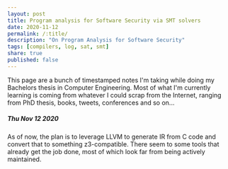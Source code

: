 ```yaml
---
layout: post
title: Program analysis for Software Security via SMT solvers
date: 2020-11-12
permalink: /:title/
description: "On Program Analysis for Software Security"
tags: [compilers, log, sat, smt]
share: true
published: false
---
```



This page are a bunch of timestamped notes I'm taking while doing my Bachelors thesis in Computer
Engineering.
Most of what I'm currently learning is coming from whatever I could scrap from the Internet, ranging
from PhD thesis, books, tweets, conferences and so on...

##### Thu Nov 12 2020

As of now, the plan is to leverage LLVM to generate IR from C code and convert that to something
z3-compatible. There seem to some tools that already get the job done, most of which look far from
being actively maintained.
